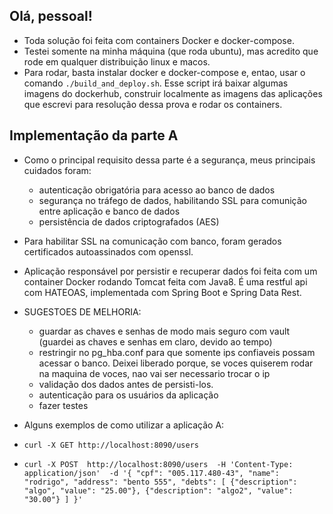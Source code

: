 Olá, pessoal!
------------

- Toda solução foi feita com containers Docker e docker-compose.
- Testei somente na minha máquina (que roda ubuntu), mas acredito que 
  rode em qualquer distribuição linux e macos.
- Para rodar, basta instalar docker e docker-compose e, entao, usar
  o comando `./build_and_deploy.sh`. Esse script irá baixar algumas imagens do dockerhub, construir localmente as imagens das aplicações que escrevi para resolução dessa prova e rodar os containers.

Implementação da parte A
------------------------
- Como o principal requisito dessa parte é a segurança, meus principais cuidados foram:
    - autenticação obrigatória para acesso ao banco de dados
    - segurança no tráfego de dados, habilitando SSL para comunição entre aplicação e banco de dados
    - persistência de dados criptografados (AES)

- Para habilitar SSL na comunicação com banco, foram gerados certificados autoassinados com openssl.
- Aplicação responsável por persistir e recuperar dados foi feita com um container Docker rodando Tomcat feita com Java8. É uma restful api com HATEOAS, implementada com Spring Boot e Spring Data Rest. 

- SUGESTOES DE MELHORIA:
  - guardar as chaves e senhas de modo mais seguro com vault (guardei as chaves e senhas em claro, devido ao tempo)
  - restringir no pg_hba.conf para que somente ips confiaveis possam acessar o banco. Deixei liberado porque, se voces quiserem rodar na maquina de voces, nao vai ser necessario trocar o ip
  - validação dos dados antes de persisti-los.
  - autenticação para os usuários da aplicação
  - fazer testes
 
- Alguns exemplos de como utilizar a aplicação A:
- `curl -X GET http://localhost:8090/users`
- `curl -X POST 
  http://localhost:8090/users 
  -H 'Content-Type: application/json' 
  -d '{
	"cpf": "005.117.480-43",
	"name": "rodrigo",
	"address": "bento 555",
	"debts": [
		{"description": "algo", "value": "25.00"},
		{"description": "algo2", "value": "30.00"}
	]
}'`
